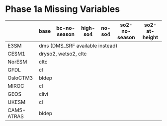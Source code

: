 # Phase 1a Missing Variables
<table>
<thead>
  <tr>
    <th></th>
    <th>base</th>
    <th>bc-no-season</th>
    <th>high-so4</th>
    <th>no-so4</th>
    <th>so2-no-season</th>
    <th>so2-at-height</th>
  </tr>
</thead>
<tbody>
  <tr>
    <td>E3SM</td>
    <td colspan="6">dms (DMS_SRF available instead)</td>
  </tr>
  <tr>
    <td>CESM1</td>
    <td colspan="6">dryso2, wetso2, cltc</td>
  </tr>
  <tr>
    <td>NorESM</td>
    <td colspan="6">cltc</td>
  </tr>
  <tr>
    <td>GFDL</td>
    <td colspan="6">cl</td>
  </tr>
  <tr>
    <td>OsloCTM3</td>
    <td colspan="6">bldep</td>
  </tr>
  <tr>
    <td>MIROC</td>
    <td colspan="6">cl</td>
  </tr>
  <tr>
    <td>GEOS</td>
    <td colspan="6">clivi</td>
  </tr>
  <tr>
    <td>UKESM</td>
    <td colspan="6">cl</td>
  </tr>
  <tr>
    <td>CAM5-ATRAS</td>
    <td colspan="6">bldep</td>
  </tr>
</tbody>
</table>
